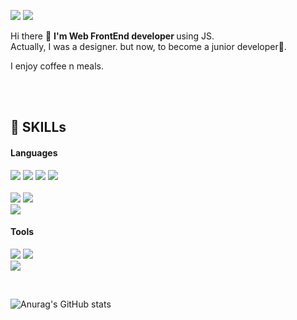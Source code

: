 

<img src="https://img.shields.io/badge/Instagram-dd2a7b?style=flat-square&logo=instagram&logoColor=white"/> <img src="https://img.shields.io/badge/Heniinmay@gmail.com-ea4335?style=flat-square&logo=gmail&logoColor=white"/>

<p>
  Hi there 👋 <strong>I'm Web FrontEnd developer </strong> using JS.<br/>
  Actually, I was a designer. but now, to become a junior developer🌱.
  
  I enjoy coffee n meals.
</p>
<br />
<br />
<h2> 💪 SKILLs </h2>
<h4> Languages </h4>
<p> 
  <img src="https://img.shields.io/badge/Html5-E34F26?style=flat-square&logo=HTML5&logoColor=white"/> 
  <img src="https://img.shields.io/badge/JavaScript-F7DF1E?style=flat-square&logo=JavaScript&logoColor=white"/> 
  <img src="https://img.shields.io/badge/React-61DAFB?style=flat-square&logo=React&logoColor=white"/> 
  <img src="https://img.shields.io/badge/TypeScript-3178C6?style=flat-square&logo=TypeScript&logoColor=white"/> 
  
  <br />
  <br />
  
  <img src="https://img.shields.io/badge/Sass-CC6699?style=flat-square&logo=Sass&logoColor=white"/>
  <img src="https://img.shields.io/badge/Tailwind-06B6D4?style=flat-square&logo=TailwindCSS&logoColor=white"/><br />
  <img src="https://img.shields.io/badge/Styled_Components-DB7093?style=flat-square&logo=styled-components&logoColor=white"/>
</p>
<h4> Tools </h4>
<p>
  <img src="https://img.shields.io/badge/Git-F05032?style=flat-square&logo=Git&logoColor=white"/>
  <img src="https://img.shields.io/badge/Webpack-8DD6F9?style=flat-square&logo=Webpack&logoColor=white"/>
  <br />
  <img src="https://img.shields.io/badge/Figma-F24E1E?style=flat-square&logo=figma&logoColor=white"/>
  
</p>

<br/>

![Anurag's GitHub stats](https://github-readme-stats.vercel.app/api?username=heniinmay&show_icons=true&theme=radical)
<!--
**Heniinmay/Heniinmay** is a ✨ _special_ ✨ repository because its `README.md` (this file) appears on your GitHub profile.

Here are some ideas to get you started:

- 🔭 I’m currently working on ...
- 🌱 I’m currently learning ...
- 👯 I’m looking to collaborate on ...
- 🤔 I’m looking for help with ...
- 💬 Ask me about ...
- 📫 How to reach me: ...
- 😄 Pronouns: ...
- ⚡ Fun fact: ...
-->
